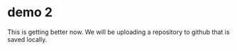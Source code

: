 # demo 2

This is getting better now.
We will be uploading a repository to github that is saved locally.